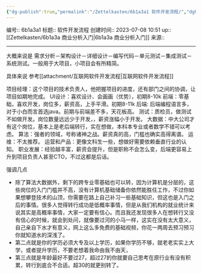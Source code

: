 ```yaml
---
{"dg-publish":true,"permalink":"/Zettelkasten/6b1a3a1 软件开发流程/","dgPassFrontmatter":true}
---
```


编号:: 6b1a3a1
标题:: 软件开发流程
创建时间:: 2023-07-08 10:51
up:: [[Zettelkasten/6b1a3a 商业分析入门\|6b1a3a 商业分析入门]]
来源:: 

---
大概来说是
需求分析－架构设计－详细设计－编写代码－单元测试－集成测试－系统测试。一般用于大项目，小项目会有所精简。

具体来说
参考[[attachment/互联网软件开发流程\|互联网软件开发流程]]

项目经理：这个项目的技术负责人，他把握项目的进度，还有部门之间的协调，让项目如期地完成。
UI设计：喜欢设计、会画画（优势），初期8-10k
前端：零基础，喜欢开发，岗位多，薪资高，上手平滑。初期8-11k
后端: 后端编程语言多，对于小白而言首选java。前期与前端差不多，天花板高。
测试：质检员，做测试不如做开发。岗位数量远远少于开发，，薪资涨幅小于开发。
大数据：中大公司才有这个岗位，基本上是老后端转行，实在想做，本科本专业或者数学不错可以考虑。
算法：强者的领域，号称诸神之战。薪资真的高，门槛也确实高得离谱。
运维：不太推荐。
运营和产品：更像文科生一些，想做好需要依赖垂直行业的认知。
职业发展：经验越丰富，薪资会提升，但是职称不会怎么变，后端更容易上升到项目负责人甚至CTO，不过这都是后话。

强调几点
- 除了算法大数据外，剩下的跨专业零基础也可以转，因为计算机是分层的，这些岗位的入门门槛并不高，没有计算机基础储备你依然能胜任工作，不过你如果想攀登技术的山顶，你需要在路上自己补习一些基础知识，但这也是入门之后的事情。很多人觉得转行成功是低概率事情，但是从我们机构的就业统计来说其实是高概率事情，大家一定要有信心。而且我还发现很多人在想转行又没有信心的时候，就会到处问，就像要过河的小马一样，这实在没有太大意义，自己亲自下水才有意义，网上这么多免费的基础视频，你花一两周去预习预习你就知道水的深浅了。
- 第二点就是你的学历必须大专及以上学历，如果你学历不够，就老老实实上大学，或者提升学历，不要老想着我命由我不由天，
- 第三点就是年龄最好不要过27，超过27的你就要自己思考在原行业有没有积累，转行到底合不合适。超30的就更别转了。